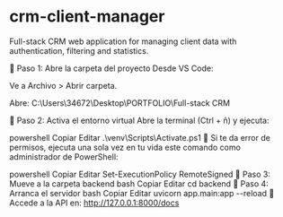 # crm-client-manager
Full-stack CRM web application for managing client data with authentication, filtering and statistics.

📂 Paso 1: Abre la carpeta del proyecto
Desde VS Code:

Ve a Archivo > Abrir carpeta.

Abre: C:\Users\34672\Desktop\PORTFOLIO\Full-stack CRM

🐍 Paso 2: Activa el entorno virtual
Abre la terminal (Ctrl + ñ) y ejecuta:

powershell
Copiar
Editar
.\venv\Scripts\Activate.ps1
🛑 Si te da error de permisos, ejecuta una sola vez en tu vida este comando como administrador de PowerShell:

powershell
Copiar
Editar
Set-ExecutionPolicy RemoteSigned
🧪 Paso 3: Mueve a la carpeta backend
bash
Copiar
Editar
cd backend
🚀 Paso 4: Arranca el servidor
bash
Copiar
Editar
uvicorn app.main:app --reload
📍 Accede a la API en:
http://127.0.0.1:8000/docs